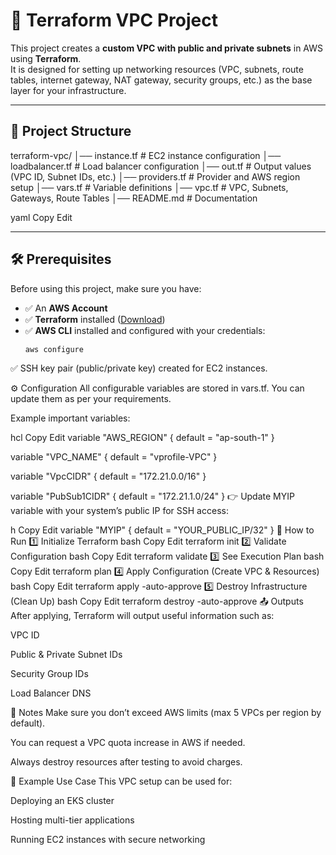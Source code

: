 # 🚀 Terraform VPC Project

This project creates a **custom VPC with public and private subnets** in AWS using **Terraform**.  
It is designed for setting up networking resources (VPC, subnets, route tables, internet gateway, NAT gateway, security groups, etc.) as the base layer for your infrastructure.

---

## 📂 Project Structure

terraform-vpc/
│── instance.tf # EC2 instance configuration
│── loadbalancer.tf # Load balancer configuration
│── out.tf # Output values (VPC ID, Subnet IDs, etc.)
│── providers.tf # Provider and AWS region setup
│── vars.tf # Variable definitions
│── vpc.tf # VPC, Subnets, Gateways, Route Tables
│── README.md # Documentation

yaml
Copy
Edit

---

## 🛠️ Prerequisites

Before using this project, make sure you have:

- ✅ An **AWS Account**
- ✅ **Terraform** installed ([Download](https://developer.hashicorp.com/terraform/downloads))
- ✅ **AWS CLI** installed and configured with your credentials:
  ```bash
  aws configure
✅ SSH key pair (public/private key) created for EC2 instances.

⚙️ Configuration
All configurable variables are stored in vars.tf.
You can update them as per your requirements.

Example important variables:

hcl
Copy
Edit
variable "AWS_REGION" {
  default = "ap-south-1"
}

variable "VPC_NAME" {
  default = "vprofile-VPC"
}

variable "VpcCIDR" {
  default = "172.21.0.0/16"
}

variable "PubSub1CIDR" {
  default = "172.21.1.0/24"
}
👉 Update MYIP variable with your system’s public IP for SSH access:

h
Copy
Edit
variable "MYIP" {
  default = "YOUR_PUBLIC_IP/32"
}
🚀 How to Run
1️⃣ Initialize Terraform
bash
Copy
Edit
terraform init
2️⃣ Validate Configuration
bash
Copy
Edit
terraform validate
3️⃣ See Execution Plan
bash
Copy
Edit
terraform plan
4️⃣ Apply Configuration (Create VPC & Resources)
bash
Copy
Edit
terraform apply -auto-approve
5️⃣ Destroy Infrastructure (Clean Up)
bash
Copy
Edit
terraform destroy -auto-approve
📤 Outputs
After applying, Terraform will output useful information such as:

VPC ID

Public & Private Subnet IDs

Security Group IDs

Load Balancer DNS

📝 Notes
Make sure you don’t exceed AWS limits (max 5 VPCs per region by default).

You can request a VPC quota increase in AWS if needed.

Always destroy resources after testing to avoid charges.

📌 Example Use Case
This VPC setup can be used for:

Deploying an EKS cluster

Hosting multi-tier applications

Running EC2 instances with secure networking
